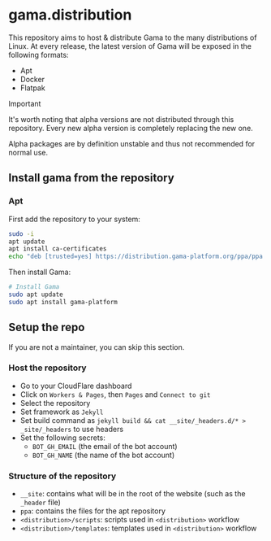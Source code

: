 # gama.distribution

This repository aims to host & distribute Gama to the many distributions of Linux.
At every release, the latest version of Gama will be exposed in the following formats:

- Apt
- Docker
- Flatpak

> [!IMPORTANT]
> It's worth noting that alpha versions are not distributed through this repository. Every new alpha version is completely replacing the new one.
> 
> Alpha packages are by definition unstable and thus not recommended for normal use.


## Install gama from the repository

### Apt

First add the repository to your system:
```bash
sudo -i
apt update
apt install ca-certificates
echo "deb [trusted=yes] https://distribution.gama-platform.org/ppa/ppa ./" | sudo tee -a /etc/apt/sources.list
```

Then install Gama:
```bash
# Install Gama
sudo apt update
sudo apt install gama-platform
```

## Setup the repo

If you are not a maintainer, you can skip this section.

### Host the repository

- Go to your CloudFlare dashboard
- Click on `Workers & Pages`, then `Pages` and `Connect to git`
- Select the repository
- Set framework as `Jekyll`
- Set build command as `jekyll build && cat __site/_headers.d/* > _site/_headers` to use headers
- Set the following secrets: 
    - `BOT_GH_EMAIL` (the email of the bot account)
    - `BOT_GH_NAME` (the name of the bot account)

### Structure of the repository

- `__site`: contains what will be in the root of the website (such as the `_header` file)
- `ppa`: contains the files for the apt repository
- `<distribution>/scripts`: scripts used in `<distribution>` workflow
- `<distribution>/templates`: templates used in `<distribution>` workflow
